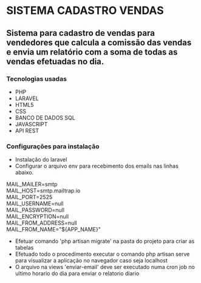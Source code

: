 # SISTEMA CADASTRO VENDAS
## Sistema para cadastro de vendas para vendedores que calcula a comissão das vendas e envia um relatório com a soma de todas as vendas efetuadas no dia.

### Tecnologias usadas
* PHP
* LARAVEL
* HTML5
* CSS
* BANCO DE DADOS SQL
* JAVASCRIPT
* API REST

### Configurações para instalação

* Instalação do laravel 
* Configurar o arquivo env para recebimento dos emails nas linhas abaixo.

MAIL_MAILER=smtp  
MAIL_HOST=smtp.mailtrap.io  
MAIL_PORT=2525    
MAIL_USERNAME=null  
MAIL_PASSWORD=null  
MAIL_ENCRYPTION=null  
MAIL_FROM_ADDRESS=null  
MAIL_FROM_NAME="${APP_NAME}"  

* Efetuar comando 'php artisan migrate' na pasta do projeto para criar as tabelas
* Efetuado todo o procedimento executar o comando php artisan serve para visualizar a aplicação no navegador caso seja localhost
* O arquivo na views 'enviar-email' deve ser executado numa cron job no ultimo horario do dia para enviar o relatorio diario

